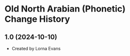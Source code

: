 Old North Arabian (Phonetic) Change History
====================

1.0 (2024-10-10)
----------------
* Created by Lorna Evans
